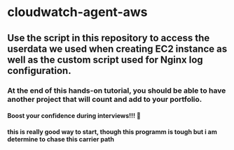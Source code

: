 # cloudwatch-agent-aws
## Use the script in this repository to access the userdata we used when creating EC2 instance as well as the custom script used for Nginx log configuration.

### At the end of this hands-on tutorial, you should be able to have another project that will count and add to your portfolio.

#### Boost your confidence during interviews!!! 💪

#### this is really good way to start, though this programm is tough but i am determine to chase this carrier path

